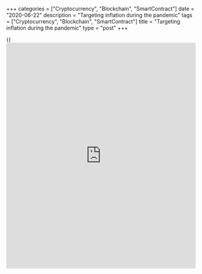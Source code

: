+++
categories = ["Cryptocurrency", "Blockchain", "SmartContract"]
date = "2020-06-22"
description = "Targeting inflation during the pandemic"
tags = ["Cryptocurrency", "Blockchain", "SmartContract"]
title = "Targeting inflation during the pandemic"
type = "post"
+++

{{<iframe id="large-banner" src="https://www.bounty.group/#slide=19.0" width="100%" height="600" scrolling="no" style="border: 0px solid rgb(216, 221, 230); border-radius: 3px;">}}

###  Tools

The third ingredient are the tools we use to keep demand and supply
balanced, and inflation on target. Our main tool is the [policy](https://www.fintechee.com/policy/) interest
rate.

When the pandemic hit Canada in March, we lowered the interest rate to
0.25 percent. As businesses reopen, low interest rates will help support
spending and borrowing, so demand can return to normal over time.

We also acted to make sure key markets were working well so that our
interest rate cuts work as intended and credit continues to flow to
businesses and people who need it.

And we are buying at least $5 billion of Canadian government bonds a
week until the recovery is well underway. Through a process known as
quantitative easing, these bond purchases will make borrowing cheaper
for households and businesses.
